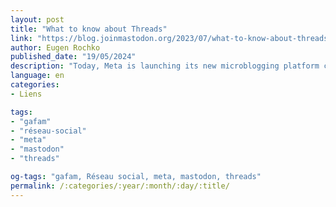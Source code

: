 ```yaml
---
layout: post
title: "What to know about Threads"
link: "https://blog.joinmastodon.org/2023/07/what-to-know-about-threads"
author: Eugen Rochko
published_date: "19/05/2024"
description: "Today, Meta is launching its new microblogging platform called Threads. What is noteworthy about this launch is that Threads intends to become part of the decentralized social web by using the same standard protocol as Mastodon, ActivityPub. There’s been a lot of speculation around what Threads will be and what it means for Mastodon. We’ve put together some of the most common questions and our responses based on what was launched today."
language: en
categories:
- Liens

tags:
- "gafam"
- "réseau-social"
- "meta"
- "mastodon"
- "threads"

og-tags: "gafam, Réseau social, meta, mastodon, threads"
permalink: /:categories/:year/:month/:day/:title/
---
```

